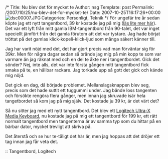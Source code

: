 /*
 Title: Nu blev det för mycket te
 Author: nsg
 Template: post
 Permalink: /2007/10/25/nu-blev-det-for-mycket-te/
 Date: 2007-10-25T16:17:26+00:00
 Categories: Personligt, Teknik
*/
<img src="http://nsg.cc/wp-content/uploads/2007/10/dsc00007.JPG" title="dsc00007.JPG" alt="dsc00007.JPG" align="left" />För ungefär tre år sedan köpte jag ett nytt tangentbord, 39 kr kostade jag på mig ([läs lite mer här][1]). Det var ett lyft från mitt gamla IBM-tangentbord från 90-talet, det var inget speciellt jämfört från det gamla förutom att det var tystare. Jag hade börjat tröttat på det gamlas klick-kopeli-klick-ljud som många säkert känner till.

Jag har varit nöjd med det, det har gjort precis vad man förväntar sig för 39kr. Men för några dagar sedan så brände jag mig på min kopp te som var varmare än jag räknat med och en del te åkte ner i tangentbordet. Gick det sönder? Nej, inte alls, det var inte första gången mitt tangentbord fick smaka på te, en hållbar rackare. Jag torkade upp så gott det gick och kände mig nöjd.

Det gick en dag, då började problemet. Mellanslagsknappen blev seg, precis som det hade suttit ett tuggummi under. Jag bände loss tangenten och försökte rengöra flera gånger, men innan jag skruvade isär hela tangetbordet så kom jag på mig själv. Det kostade ju 39 kr, är det värt det?

Så nu sitter jag med ett nytt tangentbord. Det blev ett [Logitech Ultra-X Media Keyboard][2], nu kostade jag på mig ett tangentbord för 199 kr, ett rätt normalt tangentbord men tangenterna är av samma typ som du hittar på en bärbar dator, mycket trevligt att skriva på.

Det återstå och se hur te-tåligt det här är, men jag hoppas att det dröjer ett tag innan jag får veta det.

:: Tangentbord, Logitech

<small></small>

 [1]: http://junkpile.se/~s/wp/2006/11/fn-knapp/
 [2]: http://www.webhallen.com/prod.php?id=48929